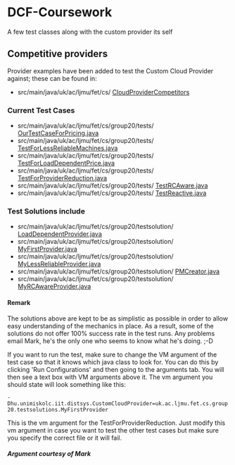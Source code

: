 # DCF-Coursework
A few test classes along with the custom provider its self

## Competitive providers

Provider examples have been added to test the Custom Cloud Provider against; these can be found in:

* src/main/java/uk/ac/ljmu/fet/cs/  [CloudProviderCompetitors](https://bitbucket.org/group20-/dcf-coursework/src/78b6a786cadd2494a4019e2204cc9bbb3c2f5ef8/src/main/java/uk/ac/ljmu/fet/cs/CloudProviderCompetitors/?at=master)

### Current Test Cases

* src/main/java/uk/ac/ljmu/fet/cs/group20/tests/  [OurTestCaseForPricing.java](https://bitbucket.org/group20-/dcf-coursework/src/ea1b8137d303050a0ce371bcf6587b3f00d6bf36/src/main/java/uk/ac/ljmu/fet/cs/group20/tests/OurTestCaseForPricing.java?at=master&fileviewer=file-view-default)
* src/main/java/uk/ac/ljmu/fet/cs/group20/tests/  [TestForLessReliableMachines.java](https://bitbucket.org/group20-/dcf-coursework/src/b9587bb223f754b6dff53cee2747b18f1cca8569/src/main/java/uk/ac/ljmu/fet/cs/group20/tests/TestForLessReliableMachines.java?at=master&fileviewer=file-view-default)
* src/main/java/uk/ac/ljmu/fet/cs/group20/tests/  [TestForLoadDependentPrice.java](https://bitbucket.org/group20-/dcf-coursework/src/b9587bb223f754b6dff53cee2747b18f1cca8569/src/main/java/uk/ac/ljmu/fet/cs/group20/tests/TestForLoadDependentPrice.java?at=master&fileviewer=file-view-default)
* src/main/java/uk/ac/ljmu/fet/cs/group20/tests/  [TestForProviderReduction.java](https://bitbucket.org/group20-/dcf-coursework/src/b9587bb223f754b6dff53cee2747b18f1cca8569/src/main/java/uk/ac/ljmu/fet/cs/group20/tests/TestForProviderReduction.java?at=master&fileviewer=file-view-default)
* src/main/java/uk/ac/ljmu/fet/cs/group20/tests/  [TestRCAware.java](https://bitbucket.org/group20-/dcf-coursework/src/b9587bb223f754b6dff53cee2747b18f1cca8569/src/main/java/uk/ac/ljmu/fet/cs/group20/tests/TestRCAware.java?at=master&fileviewer=file-view-default)
* src/main/java/uk/ac/ljmu/fet/cs/group20/tests/  [TestReactive.java](https://bitbucket.org/group20-/dcf-coursework/src/b9587bb223f754b6dff53cee2747b18f1cca8569/src/main/java/uk/ac/ljmu/fet/cs/group20/tests/TestReactive.java?at=master&fileviewer=file-view-default)

### Test Solutions include

* src/main/java/uk/ac/ljmu/fet/cs/group20/testsolution/  [LoadDependentProvider.java](https://bitbucket.org/group20-/dcf-coursework/src/b9587bb223f754b6dff53cee2747b18f1cca8569/src/main/java/uk/ac/ljmu/fet/cs/group20/testsolution/LoadDependentProvider.java?at=master&fileviewer=file-view-default)
* src/main/java/uk/ac/ljmu/fet/cs/group20/testsolution/  [MyFirstProvider.java](https://bitbucket.org/group20-/dcf-coursework/src/b9587bb223f754b6dff53cee2747b18f1cca8569/src/main/java/uk/ac/ljmu/fet/cs/group20/testsolution/MyFirstProvider.java?at=master&fileviewer=file-view-default)
* src/main/java/uk/ac/ljmu/fet/cs/group20/testsolution/  [MyLessReliableProvider.java](https://bitbucket.org/group20-/dcf-coursework/src/b9587bb223f754b6dff53cee2747b18f1cca8569/src/main/java/uk/ac/ljmu/fet/cs/group20/testsolution/MyLessReliableProvider.java?at=master&fileviewer=file-view-default)
*  src/main/java/uk/ac/ljmu/fet/cs/group20/testsolution/ [PMCreator.java](https://bitbucket.org/group20-/dcf-coursework/src/ea1b8137d303050a0ce371bcf6587b3f00d6bf36/src/main/java/uk/ac/ljmu/fet/cs/group20/testsolution/PMCreator.java?at=master&fileviewer=file-view-default)
* src/main/java/uk/ac/ljmu/fet/cs/group20/testsolution/  [MyRCAwareProvider.java](https://bitbucket.org/group20-/dcf-coursework/src/b9587bb223f754b6dff53cee2747b18f1cca8569/src/main/java/uk/ac/ljmu/fet/cs/group20/testsolution/MyRCAwareProvider.java?at=master&fileviewer=file-view-default)

#### Remark
The solutions above are kept to be as simplistic as possible in order to allow easy understanding of the mechanics in place. As a result, some of the solutions do not offer 100% success rate in the test runs. Any problems email Mark, he's the only one who seems to know what he's doing. ;-D

If you want to run the test, make sure to change the VM argument of the test case so that it knows which java class to look for. You can do this by clicking 'Run Configurations' and then going to the arguments tab. You will then see a text box with VM arguments above it. The vm argument you should state will look something like this: 

`-Dhu.unimiskolc.iit.distsys.CustomCloudProvider=uk.ac.ljmu.fet.cs.group20.testsolutions.MyFirstProvider`

This is the vm argument for the TestForProviderReduction. Just modify this vm argument in case you want to test the other test cases but make sure you specify the correct file or it will fail.

##### Argument courtesy of Mark